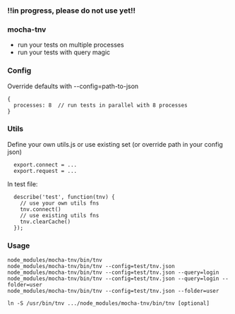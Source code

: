 ### !!in progress, please do not use yet!!


### mocha-tnv
- run your tests on multiple processes
- run your tests with query magic


### Config
Override defaults with --config=path-to-json
```
{
  processes: 8  // run tests in parallel with 8 processes
}
```


### Utils

Define your own utils.js or use existing set (or override path in your config json)
```
  export.connect = ...
  export.request = ...
```

In test file:
```
  describe('test', function(tnv) {
    // use your own utils fns
    tnv.connect()
    // use existing utils fns
    tnv.clearCache()
  });
```


### Usage
````
node_modules/mocha-tnv/bin/tnv
node_modules/mocha-tnv/bin/tnv --config=test/tnv.json
node_modules/mocha-tnv/bin/tnv --config=test/tnv.json --query=login
node_modules/mocha-tnv/bin/tnv --config=test/tnv.json --query=login --folder=user
node_modules/mocha-tnv/bin/tnv --config=test/tnv.json --folder=user

ln -S /usr/bin/tnv .../node_modules/mocha-tnv/bin/tnv [optional]
````